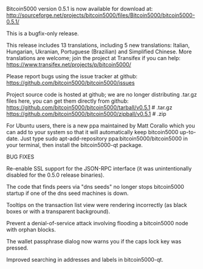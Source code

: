 Bitcoin5000 version 0.5.1 is now available for download at:
http://sourceforge.net/projects/bitcoin5000/files/Bitcoin5000/bitcoin5000-0.5.1/

This is a bugfix-only release.

This release includes 13 translations, including 5 new translations:
Italian, Hungarian, Ukranian, Portuguese (Brazilian) and Simplified Chinese.
More translations are welcome; join the project at Transifex if you can help:
https://www.transifex.net/projects/p/bitcoin5000/

Please report bugs using the issue tracker at github:
https://github.com/bitcoin5000/bitcoin5000/issues

Project source code is hosted at github; we are no longer
distributing .tar.gz files here, you can get them
directly from github:
https://github.com/bitcoin5000/bitcoin5000/tarball/v0.5.1  # .tar.gz
https://github.com/bitcoin5000/bitcoin5000/zipball/v0.5.1  # .zip

For Ubuntu users, there is a new ppa maintained by Matt Corallo which
you can add to your system so that it will automatically keep
bitcoin5000 up-to-date.  Just type
sudo apt-add-repository ppa:bitcoin5000/bitcoin5000
in your terminal, then install the bitcoin5000-qt package.


BUG FIXES

Re-enable SSL support for the JSON-RPC interface (it was unintentionally
disabled for the 0.5.0 release binaries).

The code that finds peers via "dns seeds" no longer stops bitcoin5000 startup
if one of the dns seed machines is down.

Tooltips on the transaction list view were rendering incorrectly (as black boxes
or with a transparent background).

Prevent a denial-of-service attack involving flooding a bitcoin5000 node with
orphan blocks.

The wallet passphrase dialog now warns you if the caps lock key was pressed.

Improved searching in addresses and labels in bitcoin5000-qt.
